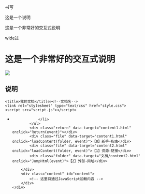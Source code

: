 书写

这是一个说明

<h0>  这是一个非常好的交互式说明 </h0>

wide过
<h1>  这是一个非常好的交互式说明 </h1>
 
<img src="https://encrypted-tbn0.gstatic.com/images?q=tbn:ANd9GcSTusoSfnmndO6qB4xtGz1KJXwsOEIV_DcDsj0wv1JflZ2qKw8i-o78W7L-ITwXXaL0GmE&usqp=CAU" >

<h2>  说明 </h2>



<!DOCTYPE html>
<html lang="zh-CN">
<head>
    <meta name="viewport" content="width=device-width, initial-scale=1.0">
    <meta charset="UTF-8">


    <title>我的文档</title><!--文档名-->
    <link rel="stylesheet" type="text/css" href="style.css">
    <script src="script.js"></script>
</head>
<body>
    <div class="container">
        <div class="sidebar">
            <ul>
                <li>

                </li>
            </ul>
            <div class="return" data-target="content1.html" onclick="Return(event)"></div>
            <div class="file" data-target="content1.html" onclick="loadContent(folder, event)">【0】新手-指南</div>
            <div class="file" data-target="content2.html" onclick="loadContent(folder, event)">【1】资源-链接</div>
            <div class="folder" data-target="文档/content2.html" onclick="JumpHtml(event)">【2】外部-网址</div>
            
        </div>
        <div class="content" id="content">
            <!-- 这里将通过JavaScript加载内容 -->
        </div>
    </div>
</body>
</html>
